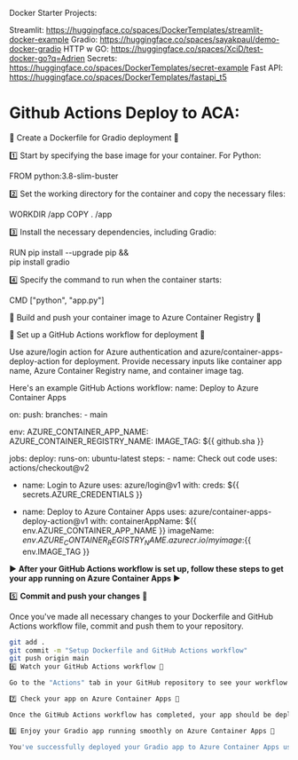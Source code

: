 
Docker Starter Projects:

Streamlit: https://huggingface.co/spaces/DockerTemplates/streamlit-docker-example
Gradio: https://huggingface.co/spaces/sayakpaul/demo-docker-gradio
HTTP w GO: https://huggingface.co/spaces/XciD/test-docker-go?q=Adrien
Secrets: https://huggingface.co/spaces/DockerTemplates/secret-example
Fast API: https://huggingface.co/spaces/DockerTemplates/fastapi_t5

# Github Actions Deploy to ACA:

🐋 Create a Dockerfile for Gradio deployment 🐋

1️⃣ Start by specifying the base image for your container. For Python:

FROM python:3.8-slim-buster

2️⃣ Set the working directory for the container and copy the necessary files:

WORKDIR /app
COPY . /app

3️⃣ Install the necessary dependencies, including Gradio:

RUN pip install --upgrade pip && \
    pip install gradio

4️⃣ Specify the command to run when the container starts:

CMD ["python", "app.py"]

:rocket: Build and push your container image to Azure Container Registry :rocket:

:green_book: Set up a GitHub Actions workflow for deployment :green_book:

Use azure/login action for Azure authentication and azure/container-apps-deploy-action for deployment. Provide necessary inputs like container app name, Azure Container Registry name, and container image tag.

Here's an example GitHub Actions workflow:
name: Deploy to Azure Container Apps

on: push: branches: - main

env: AZURE_CONTAINER_APP_NAME: AZURE_CONTAINER_REGISTRY_NAME: IMAGE_TAG: ${{ github.sha }}

jobs: deploy: runs-on: ubuntu-latest steps: - name: Check out code uses: actions/checkout@v2

  - name: Login to Azure
    uses: azure/login@v1
    with:
      creds: ${{ secrets.AZURE_CREDENTIALS }}

  - name: Deploy to Azure Container Apps
    uses: azure/container-apps-deploy-action@v1
    with:
      containerAppName: ${{ env.AZURE_CONTAINER_APP_NAME }}
      imageName: ${{ env.AZURE_CONTAINER_REGISTRY_NAME }}.azurecr.io/myimage:${{ env.IMAGE_TAG }}
	
:arrow_forward: **After your GitHub Actions workflow is set up, follow these steps to get your app running on Azure Container Apps** :arrow_forward:

5️⃣ **Commit and push your changes** :file_folder:

Once you've made all necessary changes to your Dockerfile and GitHub Actions workflow file, commit and push them to your repository. 

```bash
git add .
git commit -m "Setup Dockerfile and GitHub Actions workflow"
git push origin main
6️⃣ Watch your GitHub Actions workflow 👀

Go to the "Actions" tab in your GitHub repository to see your workflow in action. If everything is set up correctly, you should see your workflow running and completing without errors.

7️⃣ Check your app on Azure Container Apps 🏁

Once the GitHub Actions workflow has completed, your app should be deployed to Azure Container Apps. You can check the status of your app in the Azure portal.

8️⃣ Enjoy your Gradio app running smoothly on Azure Container Apps 🎉

You've successfully deployed your Gradio app to Azure Container Apps using a Docker container and GitHub Actions!
